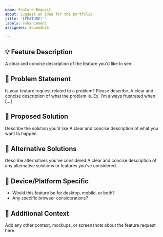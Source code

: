 ```yaml
---
name: Feature Request
about: Suggest an idea for the portfolio
title: '[FEATURE] '
labels: enhancement
assignees: Soumedhik

---
```


## 💡 Feature Description
A clear and concise description of the feature you'd like to see.

## 🎯 Problem Statement
Is your feature request related to a problem? Please describe.
A clear and concise description of what the problem is. Ex. I'm always frustrated when [...]

## 💫 Proposed Solution
Describe the solution you'd like
A clear and concise description of what you want to happen.

## 🔄 Alternative Solutions
Describe alternatives you've considered
A clear and concise description of any alternative solutions or features you've considered.

## 📱 Device/Platform Specific
- Would this feature be for desktop, mobile, or both?
- Any specific browser considerations?

## 📝 Additional Context
Add any other context, mockups, or screenshots about the feature request here.